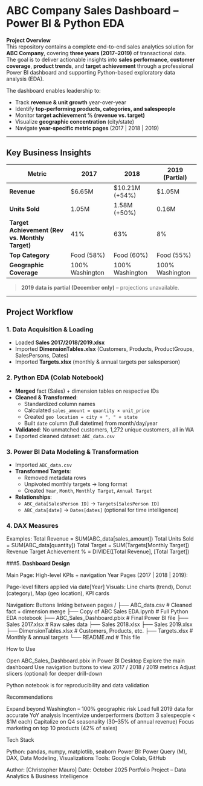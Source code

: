 # ABC Company Sales Dashboard – Power BI & Python EDA

**Project Overview**  
This repository contains a complete end-to-end sales analytics solution for **ABC Company**, covering **three years (2017–2019)** of transactional data. The goal is to deliver actionable insights into **sales performance**, **customer coverage**, **product trends**, and **target achievement** through a professional Power BI dashboard and supporting Python-based exploratory data analysis (EDA).

The dashboard enables leadership to:
- Track **revenue & unit growth** year-over-year  
- Identify **top-performing products, categories, and salespeople**  
- Monitor **target achievement % (revenue vs. target)**  
- Visualize **geographic concentration** (city/state)  
- Navigate **year-specific metric pages** (2017 | 2018 | 2019)  

---

## Key Business Insights
| Metric | 2017 | 2018 | 2019 (Partial) |
|-------|------|------|----------------|
| **Revenue** | $6.65M | $10.21M (+54%) | $1.05M |
| **Units Sold** | 1.05M | 1.58M (+50%) | 0.16M |
| **Target Achievement (Rev vs. Monthly Target)** | 41% | 63% | 8% |
| **Top Category** | Food (58%) | Food (60%) | Food (55%) |
| **Geographic Coverage** | 100% Washington | 100% Washington | 100% Washington |

> **2019 data is partial (December only)** – projections unavailable.

---

## Project Workflow

### 1. **Data Acquisition & Loading**  
- Loaded **Sales 2017/2018/2019.xlsx**  
- Imported **DimensionTables.xlsx** (Customers, Products, ProductGroups, SalesPersons, Dates)  
- Imported **Targets.xlsx** (monthly & annual targets per salesperson)

### 2. **Python EDA (Colab Notebook)**  
- **Merged** fact (Sales) + dimension tables on respective IDs  
- **Cleaned & Transformed**:  
  - Standardized column names  
  - Calculated `sales_amount = quantity × unit_price`  
  - Created `geo location = city + ", " + state`  
  - Built `date` column (full datetime) from month/day/year  
- **Validated**: No unmatched customers, 1,272 unique customers, all in WA  
- Exported cleaned dataset: `ABC_data.csv`

### 3. **Power BI Data Modeling & Transformation**  
- Imported `ABC_data.csv`  
- **Transformed Targets**:  
  - Removed metadata rows  
  - Unpivoted monthly targets → long format  
  - Created `Year`, `Month`, `Monthly Target`, `Annual Target`  
- **Relationships**:  
  - `ABC_data[SalesPerson ID]` → `Targets[SalesPerson ID]`  
  - `ABC_data[date]` → `Dates[dates]` (optional for time intelligence)

### 4. **DAX Measures**  
Examples:
Total Revenue = SUM(ABC_data[sales_amount])
Total Units Sold = SUM(ABC_data[quantity])
Total Target = SUM(Targets[Monthly Target])
Revenue Target Achievement % = 
    DIVIDE([Total Revenue], [Total Target])

###5. **Dashboard Design**

Main Page: High-level KPIs + navigation
Year Pages (2017 | 2018 | 2019):

Page-level filters applied via date[Year]
Visuals: Line charts (trend), Donut (category), Map (geo location), KPI cards


Navigation: Buttons linking between pages
/
├── ABC_data.csv                  # Cleaned fact + dimension merge
├── Copy of ABC Sales EDA.ipynb   # Full Python EDA notebook
├── ABC_Sales_Dashboard.pbix      # Final Power BI file
├── Sales 2017.xlsx               # Raw sales data
├── Sales 2018.xlsx
├── Sales 2019.xlsx
├── DimensionTables.xlsx          # Customers, Products, etc.
├── Targets.xlsx                  # Monthly & annual targets
└── README.md                     # This file

How to Use

Open ABC_Sales_Dashboard.pbix in Power BI Desktop
Explore the main dashboard
Use navigation buttons to view 2017 / 2018 / 2019 metrics
Adjust slicers (optional) for deeper drill-down


Python notebook is for reproducibility and data validation

Recommendations

Expand beyond Washington – 100% geographic risk
Load full 2019 data for accurate YoY analysis
Incentivize underperformers (bottom 3 salespeople < $1M each)
Capitalize on Q4 seasonality (30–35% of annual revenue)
Focus marketing on top 10 products (42% of sales)


Tech Stack

Python: pandas, numpy, matplotlib, seaborn
Power BI: Power Query (M), DAX, Data Modeling, Visualizations
Tools: Google Colab, GitHub


Author: [Christopher Mauro]
Date: October 2025
Portfolio Project – Data Analytics & Business Intelligence
